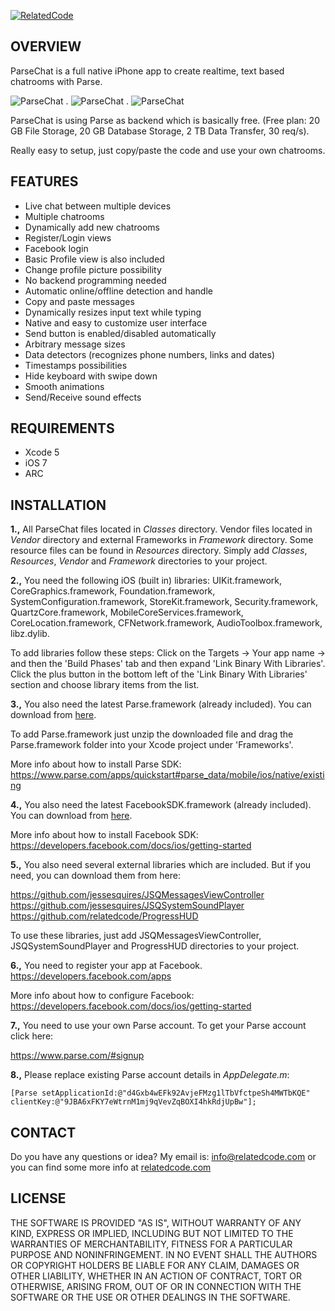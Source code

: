 [![RelatedCode](http://relatedcode.com/github/header3.png)](http://relatedcode.com)

## OVERVIEW

ParseChat is a full native iPhone app to create realtime, text based chatrooms with Parse.

![ParseChat](http://relatedcode.com/github/parsechat01.png)
.
![ParseChat](http://relatedcode.com/github/parsechat02.png)
.
![ParseChat](http://relatedcode.com/github/parsechat03.png)

ParseChat is using Parse as backend which is basically free. (Free plan: 20 GB File Storage, 20 GB Database Storage, 2 TB Data Transfer, 30 req/s).

Really easy to setup, just copy/paste the code and use your own chatrooms.

## FEATURES

- Live chat between multiple devices
- Multiple chatrooms
- Dynamically add new chatrooms
- Register/Login views
- Facebook login
- Basic Profile view is also included
- Change profile picture possibility
- No backend programming needed
- Automatic online/offline detection and handle
- Copy and paste messages
- Dynamically resizes input text while typing
- Native and easy to customize user interface
- Send button is enabled/disabled automatically
- Arbitrary message sizes
- Data detectors (recognizes phone numbers, links and dates)
- Timestamps possibilities
- Hide keyboard with swipe down
- Smooth animations
- Send/Receive sound effects

## REQUIREMENTS

- Xcode 5
- iOS 7
- ARC

## INSTALLATION

**1.,** All ParseChat files located in *Classes* directory. Vendor files located in *Vendor* directory and external Frameworks in *Framework* directory. Some resource files can be found in *Resources* directory. Simply add *Classes*, *Resources*, *Vendor* and *Framework* directories to your project.

**2.,** You need the following iOS (built in) libraries: UIKit.framework, CoreGraphics.framework, Foundation.framework, SystemConfiguration.framework, StoreKit.framework, Security.framework, QuartzCore.framework, MobileCoreServices.framework, CoreLocation.framework, CFNetwork.framework, AudioToolbox.framework, libz.dylib.

To add libraries follow these steps: Click on the Targets → Your app name → and then the 'Build Phases' tab and then expand 'Link Binary With Libraries'. Click the plus button in the bottom left of the 'Link Binary With Libraries' section and choose library items from the list.

**3.,** You also need the latest Parse.framework (already included). You can download from [here](https://www.parse.com/docs/downloads).

To add Parse.framework just unzip the downloaded file and drag the Parse.framework folder into your Xcode project under 'Frameworks'.

More info about how to install Parse SDK: https://www.parse.com/apps/quickstart#parse_data/mobile/ios/native/existing

**4.,** You also need the latest FacebookSDK.framework (already included). You can download from [here](https://developers.facebook.com/docs/ios).

More info about how to install Facebook SDK: https://developers.facebook.com/docs/ios/getting-started

**5.,** You also need several external libraries which are included. But if you need, you can download them from here:

https://github.com/jessesquires/JSQMessagesViewController<br>
https://github.com/jessesquires/JSQSystemSoundPlayer<br>
https://github.com/relatedcode/ProgressHUD<br>

To use these libraries, just add JSQMessagesViewController, JSQSystemSoundPlayer and ProgressHUD directories to your project.

**6.,** You need to register your app at Facebook. https://developers.facebook.com/apps<br>

More info about how to configure Facebook: https://developers.facebook.com/docs/ios/getting-started

**7.,** You need to use your own Parse account. To get your Parse account click here:

https://www.parse.com/#signup

**8.,** Please replace existing Parse account details in *AppDelegate.m*:

```
[Parse setApplicationId:@"d4Gxb4wEFk92AvjeFMzg1lTbVfctpeSh4MWTbKQE" clientKey:@"9JBA6xFKY7eWtrnM1mj9qVevZqBOXI4hkRdjUpBw"];
```

## CONTACT

Do you have any questions or idea? My email is: info@relatedcode.com or you can find some more info at [relatedcode.com](http://relatedcode.com)

## LICENSE

THE SOFTWARE IS PROVIDED "AS IS", WITHOUT WARRANTY OF ANY KIND, EXPRESS OR
IMPLIED, INCLUDING BUT NOT LIMITED TO THE WARRANTIES OF MERCHANTABILITY,
FITNESS FOR A PARTICULAR PURPOSE AND NONINFRINGEMENT. IN NO EVENT SHALL THE
AUTHORS OR COPYRIGHT HOLDERS BE LIABLE FOR ANY CLAIM, DAMAGES OR OTHER
LIABILITY, WHETHER IN AN ACTION OF CONTRACT, TORT OR OTHERWISE, ARISING FROM,
OUT OF OR IN CONNECTION WITH THE SOFTWARE OR THE USE OR OTHER DEALINGS IN
THE SOFTWARE.
